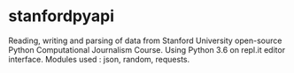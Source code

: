 # stanfordpyapi
Reading, writing and parsing of data from Stanford University open-source Python Computational Journalism Course. Using Python 3.6 on repl.it editor interface. Modules used : json, random, requests. 
